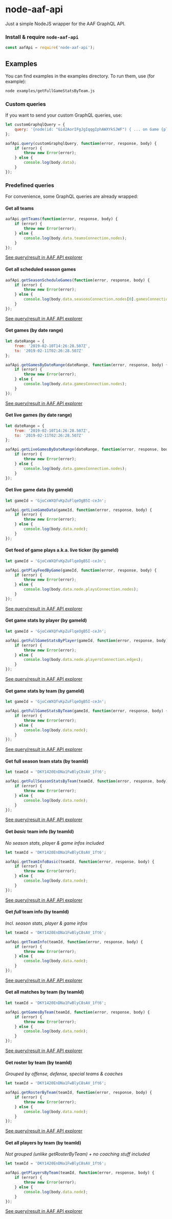 # node-aaf-api

Just a simple NodeJS wrapper for the AAF GraphQL API.

### Install & require `node-aaf-api`

```js
const aafApi = require('node-aaf-api');
```

## Examples

You can find examples in the examples directory. To run them, use (for example):

```sh
node examples/getFullGameStatsByTeam.js
```

### Custom queries

If you want to send your custom GraphQL queries, use:

```js
let customGraphqlQuery = {
    query: '{node(id: "Gid2AorIFgJgIqqgIphAWXYkSJWF") { ... on Game {playsConnection(first: 1000) {nodes {description}}}}}'
};

aafApi.query(customGraphqlQuery, function(error, response, body) {
    if (error) {
        throw new Error(error);
    } else {
        console.log(body.data);
    }
});
```

### Predefined queries

For convenience, some GraphQL queries are already wrapped:

#### Get all teams

```js
aafApi.getTeams(function(error, response, body) {
    if (error) {
        throw new Error(error);
    } else {
        console.log(body.data.teamsConnection.nodes);
    }
});
```

[See query/result in AAF API explorer][explorer_getTeams]

#### Get all scheduled season games

```js
aafApi.getSeasonScheduleGames(function(error, response, body) {
    if (error) {
        throw new Error(error);
    } else {
        console.log(body.data.seasonsConnection.nodes[0].gamesConnection.nodes);
    }
});
```

[See query/result in AAF API explorer][explorer_getSeasonScheduleGames]

#### Get games (by date range)

```js
let dateRange = {
    from: '2019-02-10T14:26:28.507Z',
    to: '2019-02-11T02:26:28.507Z'
};

aafApi.getGamesByDateRange(dateRange, function(error, response, body) {
    if (error) {
        throw new Error(error);
    } else {
        console.log(body.data.gamesConnection.nodes);
    }
});
```

[See query/result in AAF API explorer][explorer_getGamesByDateRange]

#### Get live games (by date range)

```js
let dateRange = {
    from: '2019-02-10T14:26:28.507Z',
    to: '2019-02-11T02:26:28.507Z'
};

aafApi.getLiveGamesByDateRange(dateRange, function(error, response, body) {
    if (error) {
        throw new Error(error);
    } else {
        console.log(body.data.gamesConnection.nodes);
    }
});
```

#### Get live game data (by gameId)

```js
let gameId = 'GjoCxWXQfvKpZuFlqeOgB5I-ceJn';

aafApi.getLiveGameData(gameId, function(error, response, body) {
    if (error) {
        throw new Error(error);
    } else {
        console.log(body.data.node);
    }
});
```

#### Get feed of game plays a.k.a. live ticker (by gameId)

```js
let gameId = 'GjoCxWXQfvKpZuFlqeOgB5I-ceJn';

aafApi.getPlayFeedByGame(gameId, function(error, response, body) {
    if (error) {
        throw new Error(error);
    } else {
        console.log(body.data.node.playsConnection.nodes);
    }
});
```

[See query/result in AAF API explorer][explorer_getPlayFeedByGame]

#### Get game stats by player (by gameId)

```js
let gameId = 'GjoCxWXQfvKpZuFlqeOgB5I-ceJn';

aafApi.getFullGameStatsByPlayer(gameId, function(error, response, body) {
    if (error) {
        throw new Error(error);
    } else {
        console.log(body.data.node.playersConnection.edges);
    }
});
```

[See query/result in AAF API explorer][explorer_getFullGameStatsByPlayer]

#### Get game stats by team (by gameId)

```js
let gameId = 'GjoCxWXQfvKpZuFlqeOgB5I-ceJn';

aafApi.getFullGameStatsByTeam(gameId, function(error, response, body) {
    if (error) {
        throw new Error(error);
    } else {
        console.log(body.data.node);
    }
});
```

[See query/result in AAF API explorer][explorer_getFullGameStatsByTeam]

#### Get full season team stats (by teamId)

```js
let teamId = 'DKY1420EnDNa1FwBlyC8sAV_1ft6';

aafApi.getFullSeasonStatsByTeam(teamId, function(error, response, body) {
    if (error) {
        throw new Error(error);
    } else {
        console.log(body.data.node);
    }
});
```

[See query/result in AAF API explorer][explorer_getFullSeasonStatsByTeam]

#### Get _basic_ team info (by teamId)

_No season stats, player & game infos included_

```js
let teamId = 'DKY1420EnDNa1FwBlyC8sAV_1ft6';

aafApi.getTeamInfoBasic(teamId, function(error, response, body) {
    if (error) {
        throw new Error(error);
    } else {
        console.log(body.data.node);
    }
});
```

[See query/result in AAF API explorer][explorer_getTeamInfoBasic]

#### Get _full_ team info (by teamId)

_Incl. season stats, player & game infos_

```js
let teamId = 'DKY1420EnDNa1FwBlyC8sAV_1ft6';

aafApi.getTeamInfo(teamId, function(error, response, body) {
    if (error) {
        throw new Error(error);
    } else {
        console.log(body.data.node);
    }
});
```

[See query/result in AAF API explorer][explorer_getTeamInfo]

#### Get all matches by team (by teamId)

```js
let teamId = 'DKY1420EnDNa1FwBlyC8sAV_1ft6';

aafApi.getGamesByTeam(teamId, function(error, response, body) {
    if (error) {
        throw new Error(error);
    } else {
        console.log(body.data.node);
    }
});
```

[See query/result in AAF API explorer][explorer_getGamesByTeam]

#### Get roster by team (by teamId)

_Grouped by offense, defense, special teams & coaches_

```js
let teamId = 'DKY1420EnDNa1FwBlyC8sAV_1ft6';

aafApi.getRosterByTeam(teamId, function(error, response, body) {
    if (error) {
        throw new Error(error);
    } else {
        console.log(body.data.node);
    }
});
```

[See query/result in AAF API explorer][explorer_getRosterByTeam]

#### Get all players by team (by teamId)

_Not grouped (unlike getRosterByTeam) + no coaching stuff included_

```js
let teamId = 'DKY1420EnDNa1FwBlyC8sAV_1ft6';

aafApi.getPlayersByTeam(teamId, function(error, response, body) {
    if (error) {
        throw new Error(error);
    } else {
        console.log(body.data.node);
    }
});
```

[See query/result in AAF API explorer][explorer_getPlayersByTeam]




[explorer_getSeasonScheduleGames]: https://api.platform.aaf.com/#query=query%20getSeasonScheduleGamesQuery%20%7B%0A%20%20seasonsConnection(last%3A%201)%20%7B%0A%20%20%20%20nodes%20%7B%0A%20%20%20%20%20%20id%0A%20%20%20%20%20%20gamesConnection(first%3A%2060)%20%7B%0A%20%20%20%20%20%20%20%20nodes%20%7B%0A%20%20%20%20%20%20%20%20%20%20...seasonGameFragment%0A%20%20%20%20%20%20%20%20%20%20__typename%0A%20%20%20%20%20%20%20%20%7D%0A%20%20%20%20%20%20%20%20__typename%0A%20%20%20%20%20%20%7D%0A%20%20%20%20%20%20__typename%0A%20%20%20%20%7D%0A%20%20%20%20__typename%0A%20%20%7D%0A%7D%0A%0Afragment%20seasonGameFragment%20on%20Game%20%7B%0A%20%20id%0A%20%20timeToBeDetermined%0A%20%20subseason%0A%20%20time%0A%20%20awayTeam%20%7B%0A%20%20%20%20id%0A%20%20%20%20regionName%0A%20%20%20%20abbreviation%0A%20%20%20%20name%0A%20%20%20%20wordmark(style%3A%20LIGHT_BACKGROUND)%20%7B%0A%20%20%20%20%20%20id%0A%20%20%20%20%20%20url%0A%20%20%20%20%20%20__typename%0A%20%20%20%20%7D%0A%20%20%20%20__typename%0A%20%20%7D%0A%20%20homeTeam%20%7B%0A%20%20%20%20id%0A%20%20%20%20regionName%0A%20%20%20%20abbreviation%0A%20%20%20%20name%0A%20%20%20%20wordmark(style%3A%20LIGHT_BACKGROUND)%20%7B%0A%20%20%20%20%20%20id%0A%20%20%20%20%20%20url%0A%20%20%20%20%20%20__typename%0A%20%20%20%20%7D%0A%20%20%20%20__typename%0A%20%20%7D%0A%20%20stadium%20%7B%0A%20%20%20%20id%0A%20%20%20%20name%0A%20%20%20%20__typename%0A%20%20%7D%0A%20%20__typename%0A%7D%0A&operationName=getSeasonScheduleGamesQuery
[explorer_getGamesByDateRange]: https://api.platform.aaf.com/#query=query%20getListOfGameQuery%20%7B%0A%20%20gamesConnection(first%3A%2050%2C%20atOrAfterTime%3A%20%222019-02-10T23%3A00%3A00.000Z%22%2C%20beforeTime%3A%20%222019-03-31T22%3A59%3A59.999Z%22)%20%7B%0A%20%20%20%20nodes%20%7B%0A%20%20%20%20%20%20id%0A%20%20%20%20%20%20time%0A%20%20%20%20%20%20status%20%7B%0A%20%20%20%20%20%20%20%20phase%0A%20%20%20%20%20%20%20%20__typename%0A%20%20%20%20%20%20%7D%0A%20%20%20%20%20%20awayTeam%20%7B%0A%20%20%20%20%20%20%20%20id%0A%20%20%20%20%20%20%20%20abbreviation%0A%20%20%20%20%20%20%20%20logo(style%3A%20LIGHT_BACKGROUND)%20%7B%0A%20%20%20%20%20%20%20%20%20%20url%0A%20%20%20%20%20%20%20%20%20%20__typename%0A%20%20%20%20%20%20%20%20%7D%0A%20%20%20%20%20%20%20%20colors%0A%20%20%20%20%20%20%20%20seasonsConnection(last%3A%201)%20%7B%0A%20%20%20%20%20%20%20%20%20%20edges%20%7B%0A%20%20%20%20%20%20%20%20%20%20%20%20stats%20%7B%0A%20%20%20%20%20%20%20%20%20%20%20%20%20%20gamesWon%0A%20%20%20%20%20%20%20%20%20%20%20%20%20%20gamesLost%0A%20%20%20%20%20%20%20%20%20%20%20%20%20%20__typename%0A%20%20%20%20%20%20%20%20%20%20%20%20%7D%0A%20%20%20%20%20%20%20%20%20%20%20%20__typename%0A%20%20%20%20%20%20%20%20%20%20%7D%0A%20%20%20%20%20%20%20%20%20%20__typename%0A%20%20%20%20%20%20%20%20%7D%0A%20%20%20%20%20%20%20%20__typename%0A%20%20%20%20%20%20%7D%0A%20%20%20%20%20%20homeTeam%20%7B%0A%20%20%20%20%20%20%20%20id%0A%20%20%20%20%20%20%20%20abbreviation%0A%20%20%20%20%20%20%20%20logo(style%3A%20LIGHT_BACKGROUND)%20%7B%0A%20%20%20%20%20%20%20%20%20%20url%0A%20%20%20%20%20%20%20%20%20%20__typename%0A%20%20%20%20%20%20%20%20%7D%0A%20%20%20%20%20%20%20%20colors%0A%20%20%20%20%20%20%20%20seasonsConnection(last%3A%201)%20%7B%0A%20%20%20%20%20%20%20%20%20%20edges%20%7B%0A%20%20%20%20%20%20%20%20%20%20%20%20stats%20%7B%0A%20%20%20%20%20%20%20%20%20%20%20%20%20%20gamesWon%0A%20%20%20%20%20%20%20%20%20%20%20%20%20%20gamesLost%0A%20%20%20%20%20%20%20%20%20%20%20%20%20%20__typename%0A%20%20%20%20%20%20%20%20%20%20%20%20%7D%0A%20%20%20%20%20%20%20%20%20%20%20%20__typename%0A%20%20%20%20%20%20%20%20%20%20%7D%0A%20%20%20%20%20%20%20%20%20%20__typename%0A%20%20%20%20%20%20%20%20%7D%0A%20%20%20%20%20%20%20%20__typename%0A%20%20%20%20%20%20%7D%0A%20%20%20%20%20%20ticketingWebsiteURL%0A%20%20%20%20%20%20availability%20%7B%0A%20%20%20%20%20%20%20%20shortName%0A%20%20%20%20%20%20%20%20url%0A%20%20%20%20%20%20%20%20__typename%0A%20%20%20%20%20%20%7D%0A%20%20%20%20%20%20stadium%20%7B%0A%20%20%20%20%20%20%20%20name%0A%20%20%20%20%20%20%20%20__typename%0A%20%20%20%20%20%20%7D%0A%20%20%20%20%20%20__typename%0A%20%20%20%20%7D%0A%20%20%20%20__typename%0A%20%20%7D%0A%7D%0A&operationName=getListOfGameQuery
[explorer_getGamesByTeam]: https://api.platform.aaf.com/#operationName=getGamesByTeam&query=query%20getGamesByTeam%20%7B%0A%20%20node(id%3A%20%22DKY1420EnDNa1FwBlyC8sAV_1ft6%22)%20%7B%0A%20%20%20%20...%20on%20Team%20%7B%0A%20%20%20%20%20%20...teamInformationFragment%0A%20%20%20%20%20%20__typename%0A%20%20%20%20%7D%0A%20%20%20%20__typename%0A%20%20%7D%0A%7D%0A%0Afragment%20teamInformationFragment%20on%20Team%20%7B%0A%20%20id%0A%20%20name%0A%20%20abbreviation%0A%20%20gamesConnection%20%7B%0A%20%20%20%20edges%20%7B%0A%20%20%20%20%20%20node%20%7B%0A%20%20%20%20%20%20%20%20time%0A%20%20%20%20%20%20%20%20awayTeam%20%7B%0A%20%20%20%20%20%20%20%20%20%20name%0A%20%20%20%20%20%20%20%20%20%20abbreviation%0A%20%20%20%20%20%20%20%20%7D%0A%20%20%20%20%20%20%20%20homeTeam%20%7B%0A%20%20%20%20%20%20%20%20%20%20name%0A%20%20%20%20%20%20%20%20%20%20abbreviation%0A%20%20%20%20%20%20%20%20%7D%0A%20%20%20%20%20%20%20%20status%20%7B%0A%20%20%20%20%20%20%20%20%20%20phase%0A%20%20%20%20%20%20%20%20%7D%0A%20%20%20%20%20%20%7D%0A%20%20%20%20%7D%0A%20%20%7D%0A%20%20__typename%0A%7D%0A
[explorer_getPlayersByTeam]: https://api.platform.aaf.com/#operationName=getPlayersByTeam&query=query%20getPlayersByTeam%20%7B%0A%20%20node(id%3A%20%22DKY1420EnDNa1FwBlyC8sAV_1ft6%22)%20%7B%0A%20%20%20%20...%20on%20Team%20%7B%0A%20%20%20%20%20%20...teamInformationFragment%0A%20%20%20%20%20%20__typename%0A%20%20%20%20%7D%0A%20%20%20%20__typename%0A%20%20%7D%0A%7D%0A%0Afragment%20teamInformationFragment%20on%20Team%20%7B%0A%20%20id%0A%20%20name%0A%20%20abbreviation%0A%20%20playersConnection(first%3A%20500)%20%7B%0A%20%20%20%20edges%20%7B%0A%20%20%20%20%20%20node%20%7B%0A%20%20%20%20%20%20%20%20name%20%7B%0A%20%20%20%20%20%20%20%20%20%20givenName%0A%20%20%20%20%20%20%20%20%20%20familyName%0A%20%20%20%20%20%20%20%20%7D%0A%20%20%20%20%20%20%20%20position%0A%20%20%20%20%20%20%20%20jerseyNumber%0A%20%20%20%20%20%20%7D%0A%20%20%20%20%7D%0A%20%20%7D%0A%20%20__typename%0A%7D%0A
[explorer_getFullSeasonStatsByTeam]: https://api.platform.aaf.com/#operationName=getFullSeasonStatsByTeam&query=query%20getFullSeasonStatsByTeam%20%7B%0A%20%20node(id%3A%20%22DKY1420EnDNa1FwBlyC8sAV_1ft6%22)%20%7B%0A%20%20%20%20...%20on%20Team%20%7B%0A%20%20%20%20%20%20...teamInformationFragment%0A%20%20%20%20%20%20__typename%0A%20%20%20%20%7D%0A%20%20%20%20__typename%0A%20%20%7D%0A%7D%0A%0Afragment%20teamInformationFragment%20on%20Team%20%7B%0A%20%20id%0A%20%20name%0A%20%20abbreviation%0A%20%20seasonsConnection(last%3A%201)%20%7B%0A%20%20%20%20edges%20%7B%0A%20%20%20%20%20%20stats%20%7B%0A%20%20%20%20%20%20%20%20gamesWon%0A%20%20%20%20%20%20%20%20gamesLost%0A%20%20%20%20%20%20%20%20gamesPlayed%0A%20%20%20%20%20%20%20%20rushingPlays%0A%20%20%20%20%20%20%20%20rushingYardsNet%0A%20%20%20%20%20%20%20%20passingPlays%0A%20%20%20%20%20%20%20%20passesAttempted%0A%20%20%20%20%20%20%20%20passesCompleted%0A%20%20%20%20%20%20%20%20passesIntercepted%0A%20%20%20%20%20%20%20%20passingYardsNet%0A%20%20%20%20%20%20%20%20passingYardsGross%0A%20%20%20%20%20%20%20%20firstDownsByPassing%0A%20%20%20%20%20%20%20%20firstDownsByPenalty%0A%20%20%20%20%20%20%20%20firstDownsByRushing%0A%20%20%20%20%20%20%20%20thirdDownsConverted%0A%20%20%20%20%20%20%20%20thirdDownsUnconverted%0A%20%20%20%20%20%20%20%20fourthDownsConverted%0A%20%20%20%20%20%20%20%20fourthDownsUnconverted%0A%20%20%20%20%20%20%20%20fumbles%0A%20%20%20%20%20%20%20%20ownFumblesRecovered%0A%20%20%20%20%20%20%20%20turnovers%0A%20%20%20%20%20%20%20%20timesSacked%0A%20%20%20%20%20%20%20%20sackYardsLost%0A%20%20%20%20%20%20%20%20averageYardsPerPlay%0A%20%20%20%20%20%20%20%20averagePointsPerGame%0A%20%20%20%20%20%20%20%20averageTurnoversPerGame%0A%20%20%20%20%20%20%20%20averageTimesSackedPerGame%0A%20%20%20%20%20%20%20%20averagePassingYardsNetPerGame%0A%20%20%20%20%20%20%20%20averageRushingYardsNetPerGame%0A%20%20%20%20%20%20%20%20averageTimeOfPossessionPerGameMilliseconds%0A%20%20%20%20%20%20%20%20timeOfPossessionMilliseconds%0A%20%20%20%20%20%20%20%20twoPointConversionsAttempted%0A%20%20%20%20%20%20%20%20twoPointConversionsCompleted%0A%20%20%20%20%20%20%20%20twoPointConversionCompletionPercentage%0A%20%20%20%20%20%20%20%20points%0A%20%20%20%20%20%20%7D%0A%20%20%20%20%7D%0A%20%20%7D%0A%20%20__typename%0A%7D%0A
[explorer_getTeamInfo]: https://api.platform.aaf.com/#operationName=getTeamInfo&query=query%20getTeamInfo%20%7B%0A%20%20node(id%3A%20%22DKY1420EnDNa1FwBlyC8sAV_1ft6%22)%20%7B%0A%20%20%20%20...%20on%20Team%20%7B%0A%20%20%20%20%20%20...teamInformationFragment%0A%20%20%20%20%20%20__typename%0A%20%20%20%20%7D%0A%20%20%20%20__typename%0A%20%20%7D%0A%7D%0A%0Afragment%20teamInformationFragment%20on%20Team%20%7B%0A%20%20id%0A%20%20name%0A%20%20abbreviation%0A%20%20colors%0A%20%20coach%20%7B%0A%20%20%20%20name%20%7B%0A%20%20%20%20%20%20givenName%0A%20%20%20%20%20%20familyName%0A%20%20%20%20%7D%0A%20%20%7D%0A%20%20wordmark%20%7B%0A%20%20%20%20id%0A%20%20%20%20url%0A%20%20%7D%0A%20%20nickname%0A%20%20facebookHandle%0A%20%20twitterHandle%0A%20%20instagramHandle%0A%20%20shopWebsiteURL%0A%20%20avatar%20%7B%0A%20%20%20%20id%0A%20%20%20%20url%0A%20%20%7D%0A%20%20stadium%20%7B%0A%20%20%20%20id%0A%20%20%20%20name%0A%20%20%20%20address%20%7B%0A%20%20%20%20%20%20postalCode%0A%20%20%20%20%20%20locality%0A%20%20%20%20%20%20administrativeArea%0A%20%20%20%20%20%20line1%0A%20%20%20%20%20%20line2%0A%20%20%20%20%20%20countryCode%0A%20%20%20%20%7D%0A%20%20%7D%0A%20%20gamesConnection%20%7B%0A%20%20%20%20edges%20%7B%0A%20%20%20%20%20%20node%20%7B%0A%20%20%20%20%20%20%20%20time%0A%20%20%20%20%20%20%20%20awayTeam%20%7B%0A%20%20%20%20%20%20%20%20%20%20name%0A%20%20%20%20%20%20%20%20%20%20abbreviation%0A%20%20%20%20%20%20%20%20%7D%0A%20%20%20%20%20%20%20%20homeTeam%20%7B%0A%20%20%20%20%20%20%20%20%20%20name%0A%20%20%20%20%20%20%20%20%20%20abbreviation%0A%20%20%20%20%20%20%20%20%7D%0A%20%20%20%20%20%20%20%20status%20%7B%0A%20%20%20%20%20%20%20%20%20%20phase%0A%20%20%20%20%20%20%20%20%7D%0A%20%20%20%20%20%20%7D%0A%20%20%20%20%7D%0A%20%20%7D%0A%20%20playersConnection(first%3A%20100)%20%7B%0A%20%20%20%20edges%20%7B%0A%20%20%20%20%20%20node%20%7B%0A%20%20%20%20%20%20%20%20name%20%7B%0A%20%20%20%20%20%20%20%20%20%20givenName%0A%20%20%20%20%20%20%20%20%20%20familyName%0A%20%20%20%20%20%20%20%20%7D%0A%20%20%20%20%20%20%20%20position%0A%20%20%20%20%20%20%20%20jerseyNumber%0A%20%20%20%20%20%20%7D%0A%20%20%20%20%7D%0A%20%20%7D%0A%20%20seasonsConnection(last%3A%201)%20%7B%0A%20%20%20%20edges%20%7B%0A%20%20%20%20%20%20stats%20%7B%0A%20%20%20%20%20%20%20%20gamesWon%0A%20%20%20%20%20%20%20%20gamesLost%0A%20%20%20%20%20%20%20%20gamesPlayed%0A%20%20%20%20%20%20%20%20rushingPlays%0A%20%20%20%20%20%20%20%20rushingYardsNet%0A%20%20%20%20%20%20%20%20passingPlays%0A%20%20%20%20%20%20%20%20passesAttempted%0A%20%20%20%20%20%20%20%20passesCompleted%0A%20%20%20%20%20%20%20%20passesIntercepted%0A%20%20%20%20%20%20%20%20passingYardsNet%0A%20%20%20%20%20%20%20%20passingYardsGross%0A%20%20%20%20%20%20%20%20firstDownsByPassing%0A%20%20%20%20%20%20%20%20firstDownsByPenalty%0A%20%20%20%20%20%20%20%20firstDownsByRushing%0A%20%20%20%20%20%20%20%20thirdDownsConverted%0A%20%20%20%20%20%20%20%20thirdDownsUnconverted%0A%20%20%20%20%20%20%20%20fourthDownsConverted%0A%20%20%20%20%20%20%20%20fourthDownsUnconverted%0A%20%20%20%20%20%20%20%20fumbles%0A%20%20%20%20%20%20%20%20ownFumblesRecovered%0A%20%20%20%20%20%20%20%20turnovers%0A%20%20%20%20%20%20%20%20timesSacked%0A%20%20%20%20%20%20%20%20sackYardsLost%0A%20%20%20%20%20%20%20%20averageYardsPerPlay%0A%20%20%20%20%20%20%20%20averagePointsPerGame%0A%20%20%20%20%20%20%20%20averageTurnoversPerGame%0A%20%20%20%20%20%20%20%20averageTimesSackedPerGame%0A%20%20%20%20%20%20%20%20averagePassingYardsNetPerGame%0A%20%20%20%20%20%20%20%20averageRushingYardsNetPerGame%0A%20%20%20%20%20%20%20%20averageTimeOfPossessionPerGameMilliseconds%0A%20%20%20%20%20%20%20%20timeOfPossessionMilliseconds%0A%20%20%20%20%20%20%20%20twoPointConversionsAttempted%0A%20%20%20%20%20%20%20%20twoPointConversionsCompleted%0A%20%20%20%20%20%20%20%20twoPointConversionCompletionPercentage%0A%20%20%20%20%20%20%20%20points%0A%20%20%20%20%20%20%7D%0A%20%20%20%20%7D%0A%20%20%7D%0A%20%20__typename%0A%7D%0A
[explorer_getTeamInfoBasic]: https://api.platform.aaf.com/#operationName=getTeamInfoBasic&query=query%20getTeamInfoBasic%20%7B%0A%20%20node(id%3A%20%22DKY1420EnDNa1FwBlyC8sAV_1ft6%22)%20%7B%0A%20%20%20%20...%20on%20Team%20%7B%0A%20%20%20%20%20%20...teamInformationFragment%0A%20%20%20%20%20%20__typename%0A%20%20%20%20%7D%0A%20%20%20%20__typename%0A%20%20%7D%0A%7D%0A%0Afragment%20teamInformationFragment%20on%20Team%20%7B%0A%20%20id%0A%20%20name%0A%20%20abbreviation%0A%20%20colors%0A%20%20coach%20%7B%0A%20%20%20%20name%20%7B%0A%20%20%20%20%20%20givenName%0A%20%20%20%20%20%20familyName%0A%20%20%20%20%7D%0A%20%20%7D%0A%20%20wordmark%20%7B%0A%20%20%20%20id%0A%20%20%20%20url%0A%20%20%7D%0A%20%20nickname%0A%20%20facebookHandle%0A%20%20twitterHandle%0A%20%20instagramHandle%0A%20%20shopWebsiteURL%0A%20%20avatar%20%7B%0A%20%20%20%20id%0A%20%20%20%20url%0A%20%20%7D%0A%20%20stadium%20%7B%0A%20%20%20%20id%0A%20%20%20%20name%0A%20%20%7D%0A%20%20__typename%0A%7D%0A
[explorer_getPlayFeedByGame]: https://api.platform.aaf.com/#operationName=getPlayFeedByGame&query=query%20getPlayFeedByGame%20%7B%0A%20%20node(id%3A%20%22GjoCxWXQfvKpZuFlqeOgB5I-ceJn%22)%20%7B%0A%20%20%20%20...%20on%20Game%20%7B%0A%20%20%20%20%20%20playsConnection(first%3A%201000)%20%7B%0A%20%20%20%20%20%20%20%20nodes%20%7B%0A%20%20%20%20%20%20%20%20%20%20description%0A%20%20%20%20%20%20%20%20%20%20yardLine%0A%20%20%20%20%20%20%20%20%20%20yardsToGo%0A%20%20%20%20%20%20%20%20%20%20yardLineTeam%0A%20%20%20%20%20%20%20%20%20%20gameClockSeconds%0A%20%20%20%20%20%20%20%20%20%20quarter%0A%20%20%20%20%20%20%20%20%20%20time%0A%20%20%20%20%20%20%20%20%20%20possession%0A%20%20%20%20%20%20%20%20%7D%0A%20%20%20%20%20%20%7D%0A%20%20%20%20%7D%0A%20%20%7D%0A%7D%0A
[explorer_getFullGameStatsByPlayer]: https://api.platform.aaf.com/#operationName=getFullGameStatsByPlayer&query=query%20getFullGameStatsByPlayer%20%7B%0A%20%20node(id%3A%20%22GjoCxWXQfvKpZuFlqeOgB5I-ceJn%22)%20%7B%0A%20%20%20%20...%20on%20Game%20%7B%0A%20%20%20%20%20%20playersConnection(first%3A%20500)%20%7B%0A%20%20%20%20%20%20%20%20edges%20%7B%0A%20%20%20%20%20%20%20%20%20%20node%20%7B%0A%20%20%20%20%20%20%20%20%20%20%20%20jerseyNumber%0A%20%20%20%20%20%20%20%20%20%20%20%20legalName%20%7B%0A%20%20%20%20%20%20%20%20%20%20%20%20%20%20familyName%0A%20%20%20%20%20%20%20%20%20%20%20%20%20%20givenName%0A%20%20%20%20%20%20%20%20%20%20%20%20%7D%0A%20%20%20%20%20%20%20%20%20%20%7D%0A%20%20%20%20%20%20%20%20%20%20team%20%7B%0A%20%20%20%20%20%20%20%20%20%20%20%20abbreviation%0A%20%20%20%20%20%20%20%20%20%20%7D%0A%20%20%20%20%20%20%20%20%20%20stats%20%7B%0A%20%20%20%20%20%20%20%20%20%20%20%20passesAttempted%0A%20%20%20%20%20%20%20%20%20%20%20%20passesCompleted%0A%20%20%20%20%20%20%20%20%20%20%20%20passingYards%0A%20%20%20%20%20%20%20%20%20%20%20%20passingTouchdowns%0A%20%20%20%20%20%20%20%20%20%20%20%20passesIntercepted%0A%20%20%20%20%20%20%20%20%20%20%20%20rushesAttempted%0A%20%20%20%20%20%20%20%20%20%20%20%20rushingYards%0A%20%20%20%20%20%20%20%20%20%20%20%20rushingTouchdowns%0A%20%20%20%20%20%20%20%20%20%20%20%20receptions%0A%20%20%20%20%20%20%20%20%20%20%20%20receivingYards%0A%20%20%20%20%20%20%20%20%20%20%20%20receivingTouchdowns%0A%20%20%20%20%20%20%20%20%20%20%20%20tackles%0A%20%20%20%20%20%20%20%20%20%20%20%20assistedTackles%0A%20%20%20%20%20%20%20%20%20%20%20%20tacklesForLoss%0A%20%20%20%20%20%20%20%20%20%20%20%20sacks%0A%20%20%20%20%20%20%20%20%20%20%20%20sackYardsGained%0A%20%20%20%20%20%20%20%20%20%20%20%20passDefenses%0A%20%20%20%20%20%20%20%20%20%20%20%20quarterbackHits%0A%20%20%20%20%20%20%20%20%20%20%20%20fumbles%0A%20%20%20%20%20%20%20%20%20%20%20%20fumblesRecovered%0A%20%20%20%20%20%20%20%20%20%20%20%20fieldGoalsMade%0A%20%20%20%20%20%20%20%20%20%20%20%20fieldGoalsBlocked%0A%20%20%20%20%20%20%20%20%20%20%20%20twoPointConversionPassReceptionsGood%0A%20%20%20%20%20%20%20%20%20%20%20%20miscellaneousTackles%0A%20%20%20%20%20%20%20%20%20%20%20%20miscellaneousTackleAssists%0A%20%20%20%20%20%20%20%20%20%20%20%20miscellaneousAssistedTackles%0A%20%20%20%20%20%20%20%20%20%20%20%20miscellaneousFumblesRecovered%0A%20%20%20%20%20%20%20%20%20%20%20%20miscellaneousOwnFumblesRecovered%0A%20%20%20%20%20%20%20%20%20%20%20%20miscellaneousOpponentFumblesForced%0A%20%20%20%20%20%20%20%20%20%20%20%20miscellaneousOpponentFumblesRecovered%0A%20%20%20%20%20%20%20%20%20%20%7D%0A%20%20%20%20%20%20%20%20%7D%0A%20%20%20%20%20%20%7D%0A%20%20%20%20%7D%0A%20%20%7D%0A%7D%0A
[explorer_getFullGameStatsByTeam]: https://api.platform.aaf.com/#operationName=getFullGameStatsByTeam&query=query%20getFullGameStatsByTeam%20%7B%0A%20%20node(id%3A%20%22GjoCxWXQfvKpZuFlqeOgB5I-ceJn%22)%20%7B%0A%20%20%20%20...%20on%20Game%20%7B%0A%20%20%20%20%20%20homeTeamEdge%20%7B%0A%20%20%20%20%20%20%20%20...teamEdge%0A%20%20%20%20%20%20%7D%0A%20%20%20%20%20%20awayTeamEdge%20%7B%0A%20%20%20%20%20%20%20%20...teamEdge%0A%20%20%20%20%20%20%7D%0A%20%20%20%20%7D%0A%20%20%7D%0A%7D%0A%0Afragment%20teamEdge%20on%20GameTeamEdge%20%7B%0A%20%20stats%20%7B%0A%20%20%20%20gamesWon%0A%20%20%20%20gamesLost%0A%20%20%20%20gamesPlayed%0A%20%20%20%20rushingPlays%0A%20%20%20%20rushingYardsNet%0A%20%20%20%20passingPlays%0A%20%20%20%20passesAttempted%0A%20%20%20%20passesCompleted%0A%20%20%20%20passesIntercepted%0A%20%20%20%20passingYardsNet%0A%20%20%20%20passingYardsGross%0A%20%20%20%20firstDownsByPassing%0A%20%20%20%20firstDownsByPenalty%0A%20%20%20%20firstDownsByRushing%0A%20%20%20%20thirdDownsConverted%0A%20%20%20%20thirdDownsUnconverted%0A%20%20%20%20fourthDownsConverted%0A%20%20%20%20fourthDownsUnconverted%0A%20%20%20%20fumbles%0A%20%20%20%20ownFumblesRecovered%0A%20%20%20%20turnovers%0A%20%20%20%20timesSacked%0A%20%20%20%20sackYardsLost%0A%20%20%20%20averageYardsPerPlay%0A%20%20%20%20averagePointsPerGame%0A%20%20%20%20averageTurnoversPerGame%0A%20%20%20%20averageTimesSackedPerGame%0A%20%20%20%20averagePassingYardsNetPerGame%0A%20%20%20%20averageRushingYardsNetPerGame%0A%20%20%20%20averageTimeOfPossessionPerGameMilliseconds%0A%20%20%20%20timeOfPossessionMilliseconds%0A%20%20%20%20twoPointConversionsAttempted%0A%20%20%20%20twoPointConversionsCompleted%0A%20%20%20%20twoPointConversionCompletionPercentage%0A%20%20%20%20points%0A%20%20%7D%0A%7D%0A
[explorer_getTeams]: https://api.platform.aaf.com/#query=query%20getListOfTeamNameQuery%20%7B%0A%20%20teamsConnection%20%7B%0A%20%20%20%20nodes%20%7B%0A%20%20%20%20%20%20id%0A%20%20%20%20%20%20name%0A%20%20%20%20%20%20abbreviation%0A%20%20%20%20%20%20nickname%0A%20%20%20%20%20%20colors%0A%20%20%20%20%20%20logo%20%7B%0A%20%20%20%20%20%20%20%20id%0A%20%20%20%20%20%20%20%20url%0A%20%20%20%20%20%20%20%20__typename%0A%20%20%20%20%20%20%7D%0A%20%20%20%20%20%20lightWordmark%3A%20wordmark(style%3A%20LIGHT_BACKGROUND)%20%7B%0A%20%20%20%20%20%20%20%20id%0A%20%20%20%20%20%20%20%20url%0A%20%20%20%20%20%20%20%20__typename%0A%20%20%20%20%20%20%7D%0A%20%20%20%20%20%20darkWordmark%3A%20wordmark(style%3A%20DARK_BACKGROUND)%20%7B%0A%20%20%20%20%20%20%20%20id%0A%20%20%20%20%20%20%20%20url%0A%20%20%20%20%20%20%20%20__typename%0A%20%20%20%20%20%20%7D%0A%20%20%20%20%20%20__typename%0A%20%20%20%20%7D%0A%20%20%20%20__typename%0A%20%20%7D%0A%7D%0A&operationName=getListOfTeamNameQuery
[explorer_getRosterByTeam]: https://api.platform.aaf.com/#query=query%20getTeamRosterListQuery%20%7B%0A%20%20node(id%3A%20%22DKY1420EnDNa1FwBlyC8sAV_1ft6%22)%20%7B%0A%20%20%20%20...%20on%20Team%20%7B%0A%20%20%20%20%20%20id%0A%20%20%20%20%20%20name%0A%20%20%20%20%20%20offense%3A%20playersConnection(first%3A%20100%2C%20platoon%3A%20OFFENSE)%20%7B%0A%20%20%20%20%20%20%20%20nodes%20%7B%0A%20%20%20%20%20%20%20%20%20%20...playerRosterFragment%0A%20%20%20%20%20%20%20%20%20%20__typename%0A%20%20%20%20%20%20%20%20%7D%0A%20%20%20%20%20%20%20%20__typename%0A%20%20%20%20%20%20%7D%0A%20%20%20%20%20%20defense%3A%20playersConnection(first%3A%20100%2C%20platoon%3A%20DEFENSE)%20%7B%0A%20%20%20%20%20%20%20%20nodes%20%7B%0A%20%20%20%20%20%20%20%20%20%20...playerRosterFragment%0A%20%20%20%20%20%20%20%20%20%20__typename%0A%20%20%20%20%20%20%20%20%7D%0A%20%20%20%20%20%20%20%20__typename%0A%20%20%20%20%20%20%7D%0A%20%20%20%20%20%20specialTeams%3A%20playersConnection(first%3A%20100%2C%20platoon%3A%20SPECIAL_TEAMS)%20%7B%0A%20%20%20%20%20%20%20%20nodes%20%7B%0A%20%20%20%20%20%20%20%20%20%20...playerRosterFragment%0A%20%20%20%20%20%20%20%20%20%20__typename%0A%20%20%20%20%20%20%20%20%7D%0A%20%20%20%20%20%20%20%20__typename%0A%20%20%20%20%20%20%7D%0A%20%20%20%20%20%20coachesConnection(first%3A%20200)%20%7B%0A%20%20%20%20%20%20%20%20nodes%20%7B%0A%20%20%20%20%20%20%20%20%20%20...coachRosterFragment%0A%20%20%20%20%20%20%20%20%20%20__typename%0A%20%20%20%20%20%20%20%20%7D%0A%20%20%20%20%20%20%20%20__typename%0A%20%20%20%20%20%20%7D%0A%20%20%20%20%20%20__typename%0A%20%20%20%20%7D%0A%20%20%20%20__typename%0A%20%20%7D%0A%7D%0A%0Afragment%20playerRosterFragment%20on%20Player%20%7B%0A%20%20id%0A%20%20name%20%7B%0A%20%20%20%20familyName%0A%20%20%20%20givenName%0A%20%20%20%20__typename%0A%20%20%7D%0A%20%20position%0A%20%20jerseyNumber%0A%20%20heightMillimeters%0A%20%20weightGrams%0A%20%20avatar%20%7B%0A%20%20%20%20id%0A%20%20%20%20url%0A%20%20%20%20__typename%0A%20%20%7D%0A%20%20schoolsConnection%20%7B%0A%20%20%20%20nodes%20%7B%0A%20%20%20%20%20%20...schoolConnectionFragment%0A%20%20%20%20%20%20__typename%0A%20%20%20%20%7D%0A%20%20%20%20__typename%0A%20%20%7D%0A%20%20transactionsConnection(last%3A%201)%20%7B%0A%20%20%20%20nodes%20%7B%0A%20%20%20%20%20%20rosterStatus%0A%20%20%20%20%20%20__typename%0A%20%20%20%20%7D%0A%20%20%20%20__typename%0A%20%20%7D%0A%20%20__typename%0A%7D%0A%0Afragment%20schoolConnectionFragment%20on%20School%20%7B%0A%20%20id%0A%20%20name%0A%20%20isNCAA%0A%20%20abbreviation%0A%20%20__typename%0A%7D%0A%0Afragment%20coachRosterFragment%20on%20Coach%20%7B%0A%20%20id%0A%20%20name%20%7B%0A%20%20%20%20familyName%0A%20%20%20%20givenName%0A%20%20%20%20__typename%0A%20%20%7D%0A%20%20title%0A%20%20__typename%0A%7D%0A&operationName=getTeamRosterListQuery
